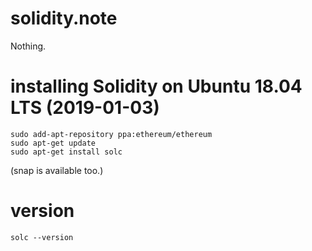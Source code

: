 # solidity.note
Nothing.

# installing Solidity on Ubuntu 18.04 LTS (2019-01-03)

```
sudo add-apt-repository ppa:ethereum/ethereum
sudo apt-get update
sudo apt-get install solc
```

(snap is available too.)

# version

```
solc --version
```
